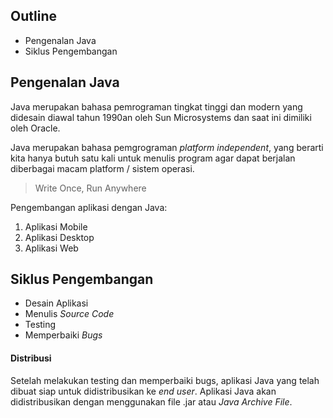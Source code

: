 ## Outline
- Pengenalan Java
- Siklus Pengembangan

## Pengenalan Java
Java merupakan bahasa pemrograman tingkat tinggi dan modern yang didesain diawal tahun 1990an oleh Sun Microsystems dan saat ini dimiliki oleh Oracle.

Java merupakan bahasa pemgrograman _platform independent_, yang berarti kita hanya butuh satu kali untuk menulis program agar dapat berjalan diberbagai macam platform / sistem operasi.

> Write Once, Run Anywhere

Pengembangan aplikasi dengan Java:
1. Aplikasi Mobile
2. Aplikasi Desktop
3. Aplikasi Web

## Siklus Pengembangan
- Desain Aplikasi 
- Menulis _Source Code_
- Testing
- Memperbaiki _Bugs_

#### Distribusi
Setelah melakukan testing dan memperbaiki bugs, aplikasi Java yang telah dibuat siap untuk didistribusikan ke _end user_.
Aplikasi Java akan didistribusikan dengan menggunakan file .jar atau _Java Archive File_.

